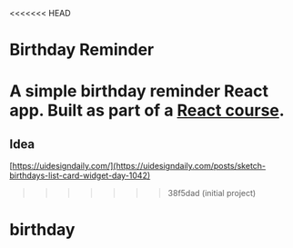 <<<<<<< HEAD
# Birthday Reminder
A simple birthday reminder React app. Built as part of a <a href="https://www.udemy.com/course/react-tutorial-and-projects-course/" target="_blank">React course</a>.
=======
## Idea

[https://uidesigndaily.com/](https://uidesigndaily.com/posts/sketch-birthdays-list-card-widget-day-1042)
>>>>>>> 38f5dad (initial project)
# birthday
